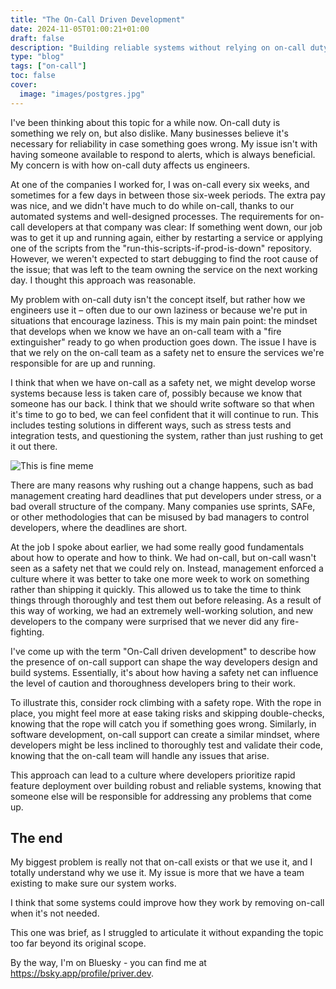 ```yaml
---
title: "The On-Call Driven Development"
date: 2024-11-05T01:00:21+01:00
draft: false
description: "Building reliable systems without relying on on-call duty as a safety net."
type: "blog"
tags: ["on-call"]
toc: false
cover:
  image: "images/postgres.jpg"
---
```

I've been thinking about this topic for a while now. On-call duty is something we rely on, but also dislike. Many businesses believe it's necessary for reliability in case something goes wrong. My issue isn't with having someone available to respond to alerts, which is always beneficial. My concern is with how on-call duty affects us engineers.

At one of the companies I worked for, I was on-call every six weeks, and sometimes for a few days in between those six-week periods. The extra pay was nice, and we didn't have much to do while on-call, thanks to our automated systems and well-designed processes. The requirements for on-call developers at that company was clear:
If something went down, our job was to get it up and running again, either by restarting a service or applying one of the scripts from the "run-this-scripts-if-prod-is-down" repository. However, we weren't expected to start debugging to find the root cause of the issue; that was left to the team owning the service on the next working day. I thought this approach was reasonable.

My problem with on-call duty isn't the concept itself, but rather how we engineers use it – often due to our own laziness or because we're put in situations that encourage laziness. This is my main pain point: the mindset that develops when we know we have an on-call team with a "fire extinguisher" ready to go when production goes down. The issue I have is that we rely on the on-call team as a safety net to ensure the services we're responsible for are up and running.

I think that when we have on-call as a safety net, we might develop worse systems because less is taken care of, possibly because we know that someone has our back. I think that we should write software so that when it's time to go to bed, we can feel confident that it will continue to run. This includes testing solutions in different ways, such as stress tests and integration tests, and questioning the system, rather than just rushing to get it out there.

![This is fine meme](images/this-is-fine.webp)

There are many reasons why rushing out a change happens, such as bad management creating hard deadlines that put developers under stress, or a bad overall structure of the company. Many companies use sprints, SAFe, or other methodologies that can be misused by bad managers to control developers, where the deadlines are short.

At the job I spoke about earlier, we had some really good fundamentals about how to operate and how to think. We had on-call, but on-call wasn't seen as a safety net that we could rely on. Instead, management enforced a culture where it was better to take one more week to work on something rather than shipping it quickly. This allowed us to take the time to think things through thoroughly and test them out before releasing. As a result of this way of working, we had an extremely well-working solution, and new developers to the company were surprised that we never did any fire-fighting.

I've come up with the term "On-Call driven development" to describe how the presence of on-call support can shape the way developers design and build systems. Essentially, it's about how having a safety net can influence the level of caution and thoroughness developers bring to their work.

To illustrate this, consider rock climbing with a safety rope. With the rope in place, you might feel more at ease taking risks and skipping double-checks, knowing that the rope will catch you if something goes wrong. Similarly, in software development, on-call support can create a similar mindset, where developers might be less inclined to thoroughly test and validate their code, knowing that the on-call team will handle any issues that arise.

This approach can lead to a culture where developers prioritize rapid feature deployment over building robust and reliable systems, knowing that someone else will be responsible for addressing any problems that come up.

## The end
My biggest problem is really not that on-call exists or that we use it, and I totally understand why we use it. My issue is more that we have a team existing to make sure our system works.

I think that some systems could improve how they work by removing on-call when it's not needed.

This one was brief, as I struggled to articulate it without expanding the topic too far beyond its original scope.

By the way, I'm on Bluesky - you can find me at https://bsky.app/profile/priver.dev.
